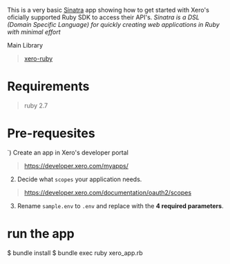 This is a very basic [Sinatra](https://github.com/sinatra/sinatra) app showing how to get started with Xero's oficially supported Ruby SDK to access their API's.
*Sinatra is a DSL (Domain Specific Language) for quickly creating web applications in Ruby with minimal effort*

Main Library
> [xero-ruby](https://github.com/XeroAPI/xero-ruby)

# Requirements
> ruby 2.7

# Pre-requesites
`) Create an app in Xero's developer portal
> https://developer.xero.com/myapps/

2) Decide what `scopes` your application needs.
> https://developer.xero.com/documentation/oauth2/scopes

3) Rename `sample.env` to `.env` and replace with the **4 required parameters**.

# run the app
$ bundle install
$ bundle exec ruby xero_app.rb
